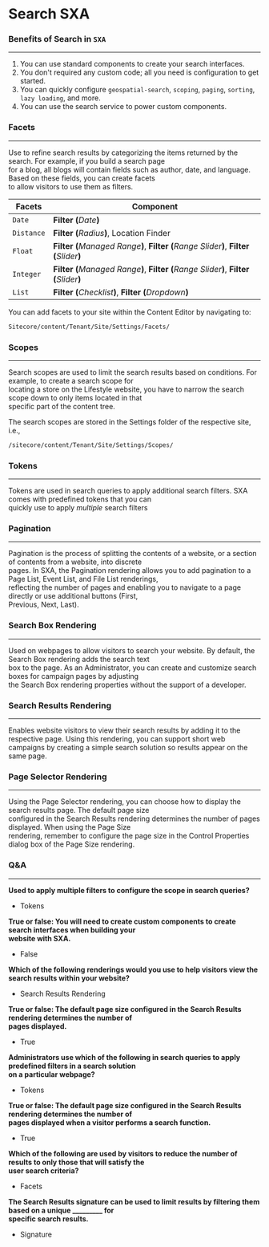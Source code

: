 # Search SXA
### Benefits of Search in `SXA`
---
1. You can use standard components to create your search interfaces.
2. You don't required any custom code; all you need is configuration to get started.
3. You can quickly configure `geospatial-search`, `scoping`, `paging`, `sorting`, `lazy loading`, and more.
4. You can use the search service to power custom components.

### Facets
---
Use to refine search results by categorizing the items returned by the search. For example, if you build a search page <br>for a blog, all blogs will contain fields such as author, date, and language. Based on these fields, you can create facets <br>to allow visitors to use them as filters.

| Facets | Component |
| --- | --- |
| `Date` | **Filter (**_Date_**)** |
| `Distance` | **Filter (**_Radius_**)**, Location Finder |
| `Float` | **Filter (**_Managed Range_**)**, **Filter (**_Range Slider_**)**, **Filter (**_Slider_**)**  |
| `Integer` | **Filter (**_Managed Range_**)**, **Filter (**_Range Slider_**)**, **Filter (**_Slider_**)**  |
| `List` | **Filter (**_Checklist_**)**, **Filter (**_Dropdown_**)** |

You can add facets to your site within the Content Editor by navigating to: 
```sh
Sitecore/content/Tenant/Site/Settings/Facets/
```

### Scopes
---
Search scopes are used to limit the search results based on conditions. For example, to create a search scope for <br>locating a store on the Lifestyle website, you have to narrow the search scope down to only items located in that<br> specific part of the content tree.

The search scopes are stored in the Settings folder of the respective site, i.e., 
```sh
/sitecore/content/Tenant/Site/Settings/Scopes/
```

### Tokens
---
Tokens are used in search queries to apply additional search filters. SXA comes with predefined tokens that you can <br>quickly use to apply _multiple_ search filters

### Pagination
---
Pagination is the process of splitting the contents of a website, or a section of contents from a website, into discrete <br>pages. In SXA, the Pagination rendering allows you to add pagination to a Page List, Event List, and File List renderings, <br>reflecting the number of pages and enabling you to navigate to a page directly or use additional buttons (First, <br>Previous, Next, Last).

### Search Box Rendering
---
Used on webpages to allow visitors to search your website. By default, the Search Box rendering adds the search text <br>box to the page. As an Administrator, you can create and customize search boxes for campaign pages by adjusting <br>the Search Box rendering properties without the support of a developer.

### Search Results Rendering
---
Enables website visitors to view their search results by adding it to the respective page. Using this rendering, you can support short web campaigns by creating a simple search solution so results appear on the same page.

### Page Selector Rendering
---
Using the Page Selector rendering, you can choose how to display the search results page. The default page size <br>configured in the Search Results rendering determines the number of pages displayed. When using the Page Size <br>rendering, remember to configure the page size in the Control Properties dialog box of the Page Size rendering.

### Q&A
---
**Used to apply multiple filters to configure the scope in search queries?**
- Tokens

**True or false: You will need to create custom components to create search interfaces when building your <br>website with SXA.**
- False

**Which of the following renderings would you use to help visitors view the search results within your website?**
- Search Results Rendering

**True or false: The default page size configured in the Search Results rendering determines the number of <br>pages displayed.**
- True

**Administrators use which of the following in search queries to apply predefined filters in a search solution <br>on a particular webpage?**
- Tokens

**True or false: The default page size configured in the Search Results rendering determines the number of <br>pages displayed when a visitor performs a search function.**
- True

**Which of the following are used by visitors to reduce the number of results to only those that will satisfy the <br>user search criteria?**
- Facets

**The Search Results signature can be used to limit results by filtering them based on a unique _________ for <br>specific search results.**
- Signature